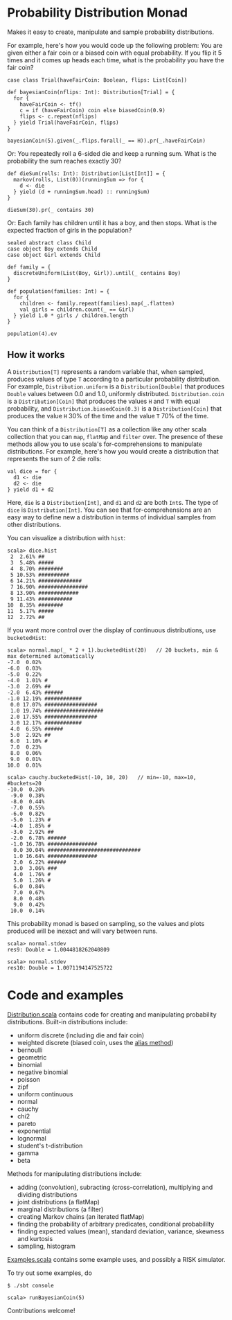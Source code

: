# Probability Distribution Monad

Makes it easy to create, manipulate and sample probability distributions.

For example, here's how you would code up the following problem: You are given either a fair coin or a
biased coin with equal probability. If you flip it 5 times and it comes up heads each time, what is the
probability you have the fair coin?

    case class Trial(haveFairCoin: Boolean, flips: List[Coin])

    def bayesianCoin(nflips: Int): Distribution[Trial] = {
      for {
        haveFairCoin <- tf()
        c = if (haveFairCoin) coin else biasedCoin(0.9)
        flips <- c.repeat(nflips)
      } yield Trial(haveFairCoin, flips)
    }
  
    bayesianCoin(5).given(_.flips.forall(_ == H)).pr(_.haveFairCoin)

Or: You repeatedly roll a 6-sided die and keep a running sum. What is the probability the sum reaches
exactly 30?

    def dieSum(rolls: Int): Distribution[List[Int]] = {
      markov(rolls, List(0))(runningSum => for {
        d <- die
      } yield (d + runningSum.head) :: runningSum)
    }

    dieSum(30).pr(_ contains 30)

Or: Each family has children until it has a boy, and then stops. What is the expected fraction of girls in the population?

    sealed abstract class Child
    case object Boy extends Child
    case object Girl extends Child

    def family = {
      discreteUniform(List(Boy, Girl)).until(_ contains Boy)
    }

    def population(families: Int) = {
      for {
        children <- family.repeat(families).map(_.flatten)
        val girls = children.count(_ == Girl)
      } yield 1.0 * girls / children.length
    }

    population(4).ev

## How it works

A ```Distribution[T]``` represents a random variable that, when sampled, produces values of type ```T``` according
to a particular probability distribution. For example, ```Distribution.uniform``` is a ```Distribution[Double]```
that produces ```Double``` values between 0.0 and 1.0, uniformly distributed. ```Distribution.coin``` is a 
```Distribution[Coin]``` that produces the values ```H``` and ```T``` with equal probability, and
```Distribution.biasedCoin(0.3)``` is a ```Distribution[Coin]``` that produces the value ```H``` 30% of the time
and the value ```T``` 70% of the time.

You can think of a ```Distribution[T]``` as a collection like any other scala collection that you can ```map```,
```flatMap``` and ```filter``` over. The presence of these methods allow you to use scala's for-comprehensions to manipulate
distributions. For example, here's how you would create a distribution that represents the sum of 2 die rolls:

    val dice = for {
      d1 <- die
      d2 <- die
    } yield d1 + d2

Here, ```die``` is a ```Distribution[Int]```, and ```d1``` and ```d2``` are both ```Int```s. The type of ```dice```
is ```Distribution[Int]```. You can see that for-comprehensions are an easy way to define new a distribution in terms of individual
samples from other distributions.

You can visualize a distribution with ```hist```:

    scala> dice.hist
     2  2.61% ##
     3  5.48% #####
     4  8.70% ########
     5 10.53% ##########
     6 14.21% ##############
     7 16.90% ################
     8 13.90% #############
     9 11.43% ###########
    10  8.35% ########
    11  5.17% #####
    12  2.72% ##

If you want more control over the display of continuous distributions, use ```bucketedHist```:

    scala> normal.map(_ * 2 + 1).bucketedHist(20)   // 20 buckets, min & max determined automatically
    -7.0  0.02% 
    -6.0  0.03% 
    -5.0  0.22% 
    -4.0  1.01% #
    -3.0  2.69% ##
    -2.0  6.43% ######
    -1.0 12.19% ############
     0.0 17.07% #################
     1.0 19.74% ###################
     2.0 17.55% #################
     3.0 12.17% ############
     4.0  6.55% ######
     5.0  2.92% ##
     6.0  1.10% #
     7.0  0.23% 
     8.0  0.06% 
     9.0  0.01% 
    10.0  0.01%

    scala> cauchy.bucketedHist(-10, 10, 20)   // min=-10, max=10, #buckets=20
    -10.0  0.20% 
     -9.0  0.38% 
     -8.0  0.44% 
     -7.0  0.55% 
     -6.0  0.82% 
     -5.0  1.23% #
     -4.0  1.85% #
     -3.0  2.92% ##
     -2.0  6.78% ######
     -1.0 16.78% ################
      0.0 30.04% ##############################
      1.0 16.64% ################
      2.0  6.22% ######
      3.0  3.06% ###
      4.0  1.76% #
      5.0  1.26% #
      6.0  0.84% 
      7.0  0.67% 
      8.0  0.48% 
      9.0  0.42% 
     10.0  0.14% 


This probability monad is based on sampling, so the values and plots produced will be inexact and will vary between runs.

    scala> normal.stdev
    res9: Double = 1.0044818262040809

    scala> normal.stdev
    res10: Double = 1.0071194147525722

# Code and examples

[Distribution.scala](https://github.com/jliszka/probability-monad/blob/master/src/main/scala/probability-monad/Distribution.scala) contains code
for creating and manipulating probability distributions. Built-in distributions include:

- uniform discrete (including die and fair coin)
- weighted discrete (biased coin, uses the [alias method](http://www.keithschwarz.com/darts-dice-coins/))
- bernoulli
- geometric
- binomial
- negative binomial
- poisson
- zipf
- uniform continuous 
- normal
- cauchy
- chi2
- pareto
- exponential
- lognormal
- student's t-distribution
- gamma
- beta

Methods for manipulating distributions include:

- adding (convolution), subracting (cross-correlation), multiplying and dividing distributions
- joint distributions (a flatMap)
- marginal distributions (a filter)
- creating Markov chains (an iterated flatMap)
- finding the probability of arbitrary predicates, conditional probabililty
- finding expected values (mean), standard deviation, variance, skewness and kurtosis
- sampling, histogram

[Examples.scala](https://github.com/jliszka/probability-monad/blob/master/src/main/scala/probability-monad/Examples.scala) contains some 
example uses, and possibly a RISK simulator.

To try out some examples, do

    $ ./sbt console

    scala> runBayesianCoin(5)

Contributions welcome!
